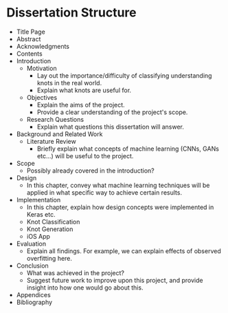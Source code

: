 # Dissertation Structure

* Title Page
* Abstract
* Acknowledgments
* Contents
* Introduction
  * Motivation
    * Lay out the importance/difficulty of classifying understanding knots in the real world.
    * Explain what knots are useful for.
  * Objectives
    * Explain the aims of the project.
    * Provide a clear understanding of the project's scope.
  * Research Questions
    * Explain what questions this dissertation will answer.
* Background and Related Work
  * Literature Review
    * Briefly explain what concepts of machine learning (CNNs, GANs etc...) will be useful to the project.
* Scope
  * Possibly already covered in the introduction?
* Design
  * In this chapter, convey what machine learning techniques will be applied in what specific way to achieve certain results.
* Implementation
  * In this chapter, explain how design concepts were implemented in Keras etc.
  * Knot Classification
  * Knot Generation
  * iOS App
* Evaluation
  * Explain all findings. For example, we can explain effects of observed overfitting here.
* Conclusion
  * What was achieved in the project?
  * Suggest future work to improve upon this project, and provide insight into how one would go about this.
* Appendices
* Bibliography
